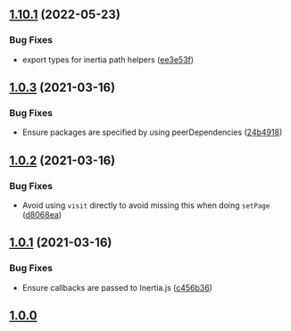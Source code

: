 ## [1.10.1](https://github.com/ElMassimo/js_from_routes/compare/inertia@1.10.0...inertia@1.10.1) (2022-05-23)


### Bug Fixes

* export types for inertia path helpers ([ee3e53f](https://github.com/ElMassimo/js_from_routes/commit/ee3e53f6f9040e5e62d5211869fb1c9f7cc252f6))



## [1.0.3](https://github.com/ElMassimo/js_from_routes/compare/inertia@1.0.2...inertia@1.0.3) (2021-03-16)


### Bug Fixes

* Ensure packages are specified by using peerDependencies ([24b4918](https://github.com/ElMassimo/js_from_routes/commit/24b49183e3b6c7169b85eb0c0b06272b16455920))



## [1.0.2](https://github.com/ElMassimo/js_from_routes/compare/inertia@1.0.1...inertia@1.0.2) (2021-03-16)


### Bug Fixes

* Avoid using `visit` directly to avoid missing this when doing `setPage` ([d8068ea](https://github.com/ElMassimo/js_from_routes/commit/d8068ea90a82ac8a05901c3ae81ad99df0848429))



## [1.0.1](https://github.com/ElMassimo/js_from_routes/compare/inertia@1.0.0...inertia@1.0.1) (2021-03-16)


### Bug Fixes

* Ensure callbacks are passed to Inertia.js ([c456b36](https://github.com/ElMassimo/js_from_routes/commit/c456b36e6f80927fa3f10999d46f3c91c34a408a))



## [1.0.0](https://github.com/ElMassimo/js_from_routes/tree/inertia%401.0.0)
